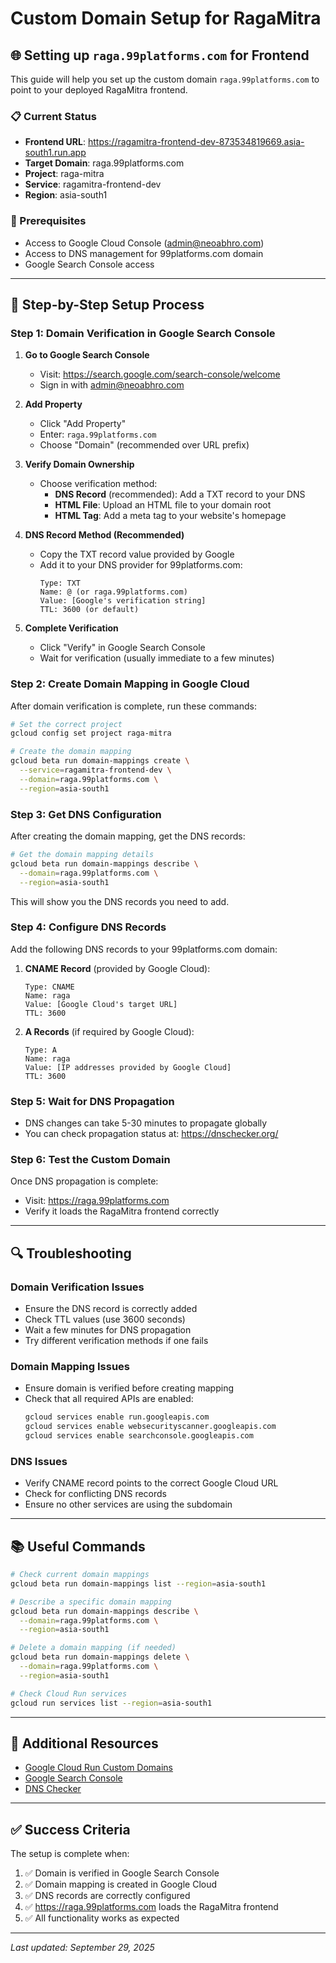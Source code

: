 # Custom Domain Setup for RagaMitra

## 🌐 Setting up `raga.99platforms.com` for Frontend

This guide will help you set up the custom domain `raga.99platforms.com` to point to your deployed RagaMitra frontend.

### 📋 Current Status
- **Frontend URL**: https://ragamitra-frontend-dev-873534819669.asia-south1.run.app
- **Target Domain**: raga.99platforms.com
- **Project**: raga-mitra
- **Service**: ragamitra-frontend-dev
- **Region**: asia-south1

### 🔧 Prerequisites
- Access to Google Cloud Console (admin@neoabhro.com)
- Access to DNS management for 99platforms.com domain
- Google Search Console access

---

## 📝 Step-by-Step Setup Process

### Step 1: Domain Verification in Google Search Console

1. **Go to Google Search Console**
   - Visit: https://search.google.com/search-console/welcome
   - Sign in with admin@neoabhro.com

2. **Add Property**
   - Click "Add Property"
   - Enter: `raga.99platforms.com`
   - Choose "Domain" (recommended over URL prefix)

3. **Verify Domain Ownership**
   - Choose verification method:
     - **DNS Record** (recommended): Add a TXT record to your DNS
     - **HTML File**: Upload an HTML file to your domain root
     - **HTML Tag**: Add a meta tag to your website's homepage

4. **DNS Record Method (Recommended)**
   - Copy the TXT record value provided by Google
   - Add it to your DNS provider for 99platforms.com:
     ```
     Type: TXT
     Name: @ (or raga.99platforms.com)
     Value: [Google's verification string]
     TTL: 3600 (or default)
     ```

5. **Complete Verification**
   - Click "Verify" in Google Search Console
   - Wait for verification (usually immediate to a few minutes)

### Step 2: Create Domain Mapping in Google Cloud

After domain verification is complete, run these commands:

```bash
# Set the correct project
gcloud config set project raga-mitra

# Create the domain mapping
gcloud beta run domain-mappings create \
  --service=ragamitra-frontend-dev \
  --domain=raga.99platforms.com \
  --region=asia-south1
```

### Step 3: Get DNS Configuration

After creating the domain mapping, get the DNS records:

```bash
# Get the domain mapping details
gcloud beta run domain-mappings describe \
  --domain=raga.99platforms.com \
  --region=asia-south1
```

This will show you the DNS records you need to add.

### Step 4: Configure DNS Records

Add the following DNS records to your 99platforms.com domain:

1. **CNAME Record** (provided by Google Cloud):
   ```
   Type: CNAME
   Name: raga
   Value: [Google Cloud's target URL]
   TTL: 3600
   ```

2. **A Records** (if required by Google Cloud):
   ```
   Type: A
   Name: raga
   Value: [IP addresses provided by Google Cloud]
   TTL: 3600
   ```

### Step 5: Wait for DNS Propagation

- DNS changes can take 5-30 minutes to propagate globally
- You can check propagation status at: https://dnschecker.org/

### Step 6: Test the Custom Domain

Once DNS propagation is complete:
- Visit: https://raga.99platforms.com
- Verify it loads the RagaMitra frontend correctly

---

## 🔍 Troubleshooting

### Domain Verification Issues
- Ensure the DNS record is correctly added
- Check TTL values (use 3600 seconds)
- Wait a few minutes for DNS propagation
- Try different verification methods if one fails

### Domain Mapping Issues
- Ensure domain is verified before creating mapping
- Check that all required APIs are enabled:
  ```bash
  gcloud services enable run.googleapis.com
  gcloud services enable websecurityscanner.googleapis.com
  gcloud services enable searchconsole.googleapis.com
  ```

### DNS Issues
- Verify CNAME record points to the correct Google Cloud URL
- Check for conflicting DNS records
- Ensure no other services are using the subdomain

---

## 📚 Useful Commands

```bash
# Check current domain mappings
gcloud beta run domain-mappings list --region=asia-south1

# Describe a specific domain mapping
gcloud beta run domain-mappings describe \
  --domain=raga.99platforms.com \
  --region=asia-south1

# Delete a domain mapping (if needed)
gcloud beta run domain-mappings delete \
  --domain=raga.99platforms.com \
  --region=asia-south1

# Check Cloud Run services
gcloud run services list --region=asia-south1
```

---

## 🔗 Additional Resources

- [Google Cloud Run Custom Domains](https://cloud.google.com/run/docs/mapping-custom-domains)
- [Google Search Console](https://search.google.com/search-console)
- [DNS Checker](https://dnschecker.org/)

---

## ✅ Success Criteria

The setup is complete when:
1. ✅ Domain is verified in Google Search Console
2. ✅ Domain mapping is created in Google Cloud
3. ✅ DNS records are correctly configured
4. ✅ https://raga.99platforms.com loads the RagaMitra frontend
5. ✅ All functionality works as expected

---

*Last updated: September 29, 2025*
